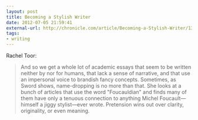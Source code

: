 ```yaml
---
layout: post
title: Becoming a Stylish Writer
date: 2012-07-05 21:59:41
external-url: http://chronicle.com/article/Becoming-a-Stylish-Writer/132677/
tags:
- writing
---
```


Rachel Toor:

> And so we get a whole lot of academic essays that seem to be written neither by nor for humans, that lack a sense of narrative, and that use an impersonal voice to brandish fancy concepts. Sometimes, as Sword shows, name-dropping is no more than that. She looks at a bunch of articles that use the word "Foucauldian" and finds many of them have only a tenuous connection to anything Michel Foucault—himself a jiggy stylist—ever wrote. Pretension wins out over clarity, originality, or even meaning.